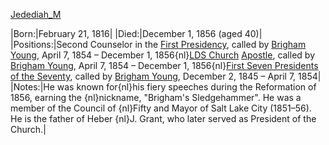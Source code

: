 ﻿[Jedediah_M](https://en.wikipedia.org/wiki/Jedediah_M._Grant)


|Born:|February 21, 1816|
|Died:|December 1, 1856 (aged 40)|
|Positions:|Second Counselor in the [First Presidency](https://en.wikipedia.org/wiki/First_Presidency_%28LDS_Church%29 "First Presidency (LDS Church)"), called by [Brigham Young](https://en.wikipedia.org/wiki/Brigham_Young "Brigham Young"), April 7, 1854 – December 1, 1856{nl}[LDS Church](https://en.wikipedia.org/wiki/The_Church_of_Jesus_Christ_of_Latter-day_Saints "The Church of Jesus Christ of Latter-day Saints") [Apostle](https://en.wikipedia.org/wiki/Apostle_%28Latter_Day_Saints%29 "Apostle (Latter Day Saints)"), called by [Brigham Young](https://en.wikipedia.org/wiki/Brigham_Young "Brigham Young"), April 7, 1854 – December 1, 1856{nl}[First Seven Presidents of the Seventy](https://en.wikipedia.org/wiki/Seventy_%28LDS_Church%29#Early_Latter_Day_Saint_quorums_of_seventy "Seventy (LDS Church)"), called by [Brigham Young](https://en.wikipedia.org/wiki/Brigham_Young "Brigham Young"), December 2, 1845 – April 7, 1854|
|Notes:|He was known for{nl}his fiery speeches during the Reformation of 1856, earning the {nl}nickname, "Brigham's Sledgehammer". He was a member of the Council of {nl}Fifty and Mayor of Salt Lake City (1851–56). He is the father of Heber {nl}J. Grant, who later served as President of the Church.|